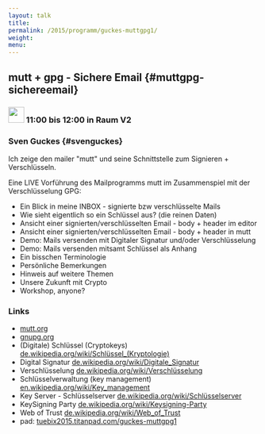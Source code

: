 ```yaml
---
layout: talk
title:
permalink: /2015/programm/guckes-muttgpg1/
weight: 
menu:
---
```

## mutt + gpg - Sichere Email {#muttgpg-sichereemail}

### <img height = "32" src="../../../images/talk.svg"> 11:00 bis 12:00 in Raum V2

### Sven Guckes {#svenguckes}

Ich zeige den mailer "mutt" und seine Schnittstelle zum Signieren + Verschlüsseln.

Eine LIVE Vorführung des Mailprogramms  mutt im Zusammenspiel mit der Verschlüsselung GPG:

* Ein Blick in meine INBOX - signierte bzw verschlüsselte Mails
* Wie sieht eigentlich so ein Schlüssel aus?  (die reinen Daten)
* Ansicht einer signierten/verschlüsselten Email - body + header im editor
* Ansicht einer signierten/verschlüsselten Email - body + header in mutt
* Demo: Mails versenden mit Digitaler Signatur und/oder Verschlüsselung
* Demo: Mails versenden mitsamt Schlüssel als Anhang
* Ein bisschen Terminologie
* Persönliche Bemerkungen
* Hinweis auf weitere Themen
* Unsere Zukunft mit Crypto
* Workshop, anyone?

### Links

- <a href="http://www.mutt.org" target="_blank">mutt.org</a>
- <a href="http://www.gnupg.org" target="_blank">gnupg.org</a>
- (Digitale) Schlüssel (Cryptokeys) <a href="http://de.wikipedia.org/wiki/Schl%C3%BCssel_(Kryptologie)" target="_blank">de.wikipedia.org/wiki/Schlüssel_(Kryptologie)</a>
- Digital Signatur <a href="http://de.wikipedia.org/wiki/Digitale_Signatur" target="_blank">de.wikipedia.org/wiki/Digitale_Signatur</a>
- Verschlüsselung <a href="http://de.wikipedia.org/wiki/Verschl%C3%BCsselung" target="_blank">de.wikipedia.org/wiki/Verschlüsselung</a>
- Schlüsselverwaltung (key management) <a href="http://en.wikipedia.org/wiki/Key_management" target="_blank">en.wikipedia.org/wiki/Key_management</a>
- Key Server - Schlüsselserver <a href="http://de.wikipedia.org/wiki/Schl%C3%BCsselserver" target="_blank">de.wikipedia.org/wiki/Schlüsselserver</a>
- KeySigning Party <a href="http://de.wikipedia.org/wiki/Keysigning-Party" target="_blank">de.wikipedia.org/wiki/Keysigning-Party</a>
- Web of Trust <a href="http://de.wikipedia.org/wiki/Web_of_Trust" target="_blank">de.wikipedia.org/wiki/Web_of_Trust</a>
- pad: <a href="https://tuebix2015.titanpad.com/guckes-muttgpg1" target="_blank">tuebix2015.titanpad.com/guckes-muttgpg1</a>
